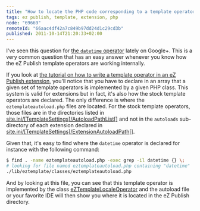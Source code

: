```yaml
---
title: "How to locate the PHP code corresponding to a template operator?"
tags: ez publish, template, extension, php
node: "69669"
remoteId: "66aac4df42a7c849b97dd24d1c29cd3b"
published: 2011-10-14T21:20:33+02:00
---
```


I've seen this question for [the <code>datetime</code>
 operator](http://doc.ez.no/eZ-Publish/Technical-manual/4.x/Reference/Template-operators/Formatting-and-internationalization/datetime) lately on Google+. This is a very common question that has an easy answer whenever you know how the eZ Publish template operators are working internally.


If you look at [the tutorial on how to write a template operator in an eZ Publish extension](http://share.ez.no/learn/ez-publish/an-introduction-to-developing-ez-publish-extensions/), you'll notice that you have to declare in an array that a given set of template operators is implemented by a given PHP class. This system is valid for extensions but in fact, it's also how the stock template operators are declared. The only difference is where the <code>eztemplateautoload.php</code>
 files are located. For the stock template operators, those files are in the directories listed in [site.ini/[TemplateSettings]/AutoloadPathList[]](http://doc.ez.no/eZ-Publish/Technical-manual/4.x/Reference/Configuration-files/site.ini/TemplateSettings/AutoloadPathList) and not in the <code>autoloads</code>
 sub-directory of each extension declared in [site.ini/[TemplateSettings]/ExtensionAutoloadPath[]](http://doc.ez.no/eZ-Publish/Technical-manual/4.x/Reference/Configuration-files/site.ini/TemplateSettings/ExtensionAutoloadPath).


Given that, it's easy to find where the <code>datetime</code>
 operator is declared for instance with the following command:

``` bash
$ find . -name eztemplateautoload.php -exec grep -il datetime {} \;
# looking for file named eztemplateautoload.php containing "datetime"
./lib/eztemplate/classes/eztemplateautoload.php
```


And by looking at this file, you can see that this template operator is implemented by the class [eZTemplateLocaleOperator](https://github.com/ezsystems/ezpublish-legacy/blob/master/lib/eztemplate/classes/eztemplatelocaleoperator.php) and the autoload file or your favorite IDE will then show you where it is located in the eZ Publish directory.

